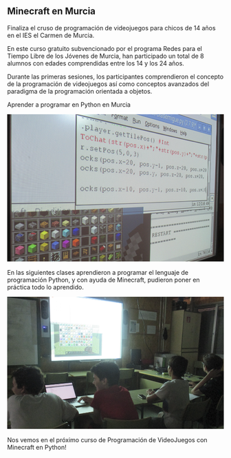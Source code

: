 ## Minecraft en Murcia

Finaliza el cruso de programación de videojuegos para chicos de 14 años en el IES el Carmen de Murcia.

En este curso gratuito subvencionado por el programa Redes para el Tiempo Libre de los Jóvenes de Murcia, han participado un total de 8 alumnos con edades comprendidas entre los 14 y los 24 años.

Durante las primeras sesiones, los participantes comprendieron el concepto de la programación de videojuegos así como conceptos avanzados del paradigma de la programación orientada a objetos.

Aprender a programar en Python en Murcia

![](img/1.png)

En las siguientes clases aprendieron a programar el lenguaje de programación Python, y con ayuda de Minecraft, pudieron poner en práctica todo lo aprendido.

![](img/2.png)

Nos vemos en el próximo curso de Programación de VideoJuegos con Minecraft en Python!
